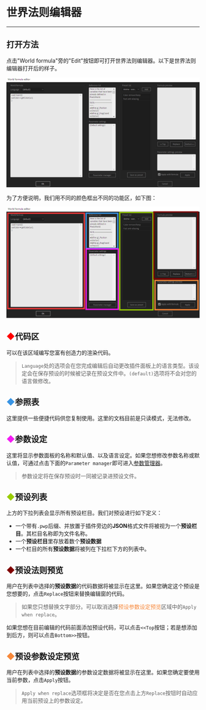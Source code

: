 # 世界法则编辑器
-------

## 打开方法
点击"World formula"旁的"Edit"按钮即可打开世界法则编辑器。以下是世界法则编辑器打开后的样子。

![世界法则编辑器](formulaEditor.png)

为了方便说明，我们用不同的颜色框出不同的功能区，如下图：

![世界法则编辑器（含标识框）](FE_AreaInfo.png)

## <span style="color:rgb(255,0,0)">◆</span>代码区

可以在该区域编写您富有创造力的渲染代码。

> `Language`处的选项会在您完成编辑后自动更改插件面板上的语言类型。该设定会在保存预设的时候被记录在预设文件中。`(default)`选项将不会对您的语言做修改。


## <span style="color:rgb(56,148,228)">◆</span>参照表

这里提供一些便捷代码供您复制使用。这里的文档目前是只读模式，无法修改。


## <span style="color:rgb(243,27,243)">◆</span>参数设定

这里将显示参数面板的名称和默认值、以及语言设定。如果您想修改参数名称或默认值，可通过点击下面的`Parameter manager`即可进入[参数管理器](ParameterWindow.md)。

> 参数设定将在保存预设时一同被记录进预设文件。

## <span style="color:rgb(153,204,0)">◆</span>预设列表

上方的下拉列表会显示所有预设栏目。我们对预设进行如下定义：

- 一个带有`.pwp`后缀、并放置于插件旁边的**JSON**格式文件将被视为一个**预设栏目**。其栏目名称即为文件名称。
- 一个**预设栏目**里存放着数个**预设数据**
- 一个栏目的所有**预设数据**将被列在下拉栏下方的列表中。

## <span style="color:rgb(128,0,0)">◆</span>预设法则预览

用户在列表中选择的**预设数据**的代码数据将被显示在这里。如果您确定这个预设是您想要的，点击`Replace`按钮来替换编辑窗的代码。

> 如果您只想替换文字部分。可以取消选择<span style="color:rgb(247,136,58)">预设参数设定预览</span>区域中的`Apply when replace`。

如果您想在目前编辑的代码前面添加预设代码，可以点击`<<Top`按钮；若是想添加到后方，则可以点击`Bottom>>`按钮。

## <span style="color:rgb(247,136,58)">◆</span>预设参数设定预览

用户在列表中选择的**预设数据**的参数设定数据将被显示在这里。如果您确定要使用当前参数，点击`Apply`按钮。
> `Apply when replace`选项框将决定是否在您点击上方`Replace`按钮时自动应用当前预设上的参数设定。


<br>
<br>
<br>
<br>
<br>
<br>